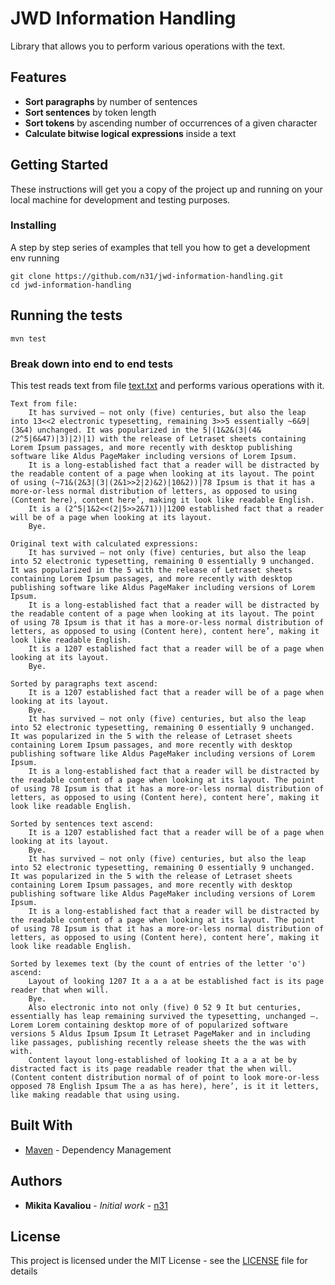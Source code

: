 # JWD Information Handling

Library that allows you to perform various operations with the text.

## Features

* **Sort paragraphs** by number of sentences
* **Sort sentences** by token length
* **Sort tokens** by ascending number of occurrences of a given character
* **Calculate bitwise logical expressions** inside a text

## Getting Started

These instructions will get you a copy of the project up and running on your local machine for development and testing purposes.

### Installing

A step by step series of examples that tell you how to get a development env running

```
git clone https://github.com/n31/jwd-information-handling.git
cd jwd-information-handling
```

## Running the tests

```
mvn test
```

### Break down into end to end tests

This test reads text from file [text.txt](src/main/resources/text.txt) and performs various operations with it.

```
Text from file: 
    It has survived – not only (five) centuries, but also the leap into 13<<2 electronic typesetting, remaining 3>>5 essentially ~6&9|(3&4) unchanged. It was popularized in the 5|(1&2&(3|(4&(2^5|6&47)|3)|2)|1) with the release of Letraset sheets containing Lorem Ipsum passages, and more recently with desktop publishing software like Aldus PageMaker including versions of Lorem Ipsum.
    It is a long-established fact that a reader will be distracted by the readable content of a page when looking at its layout. The point of using (~71&(2&3|(3|(2&1>>2|2)&2)|10&2))|78 Ipsum is that it has a more-or-less normal distribution of letters, as opposed to using (Content here), content here’, making it look like readable English.
    It is a (2^5|1&2<<(2|5>>2&71))|1200 established fact that a reader will be of a page when looking at its layout.
    Bye.

Original text with calculated expressions: 
    It has survived – not only (five) centuries, but also the leap into 52 electronic typesetting, remaining 0 essentially 9 unchanged. It was popularized in the 5 with the release of Letraset sheets containing Lorem Ipsum passages, and more recently with desktop publishing software like Aldus PageMaker including versions of Lorem Ipsum.
    It is a long-established fact that a reader will be distracted by the readable content of a page when looking at its layout. The point of using 78 Ipsum is that it has a more-or-less normal distribution of letters, as opposed to using (Content here), content here’, making it look like readable English.
    It is a 1207 established fact that a reader will be of a page when looking at its layout.
    Bye.

Sorted by paragraphs text ascend: 
    It is a 1207 established fact that a reader will be of a page when looking at its layout.
    Bye.
    It has survived – not only (five) centuries, but also the leap into 52 electronic typesetting, remaining 0 essentially 9 unchanged. It was popularized in the 5 with the release of Letraset sheets containing Lorem Ipsum passages, and more recently with desktop publishing software like Aldus PageMaker including versions of Lorem Ipsum.
    It is a long-established fact that a reader will be distracted by the readable content of a page when looking at its layout. The point of using 78 Ipsum is that it has a more-or-less normal distribution of letters, as opposed to using (Content here), content here’, making it look like readable English.

Sorted by sentences text ascend: 
    It is a 1207 established fact that a reader will be of a page when looking at its layout.
    Bye.
    It has survived – not only (five) centuries, but also the leap into 52 electronic typesetting, remaining 0 essentially 9 unchanged. It was popularized in the 5 with the release of Letraset sheets containing Lorem Ipsum passages, and more recently with desktop publishing software like Aldus PageMaker including versions of Lorem Ipsum.
    It is a long-established fact that a reader will be distracted by the readable content of a page when looking at its layout. The point of using 78 Ipsum is that it has a more-or-less normal distribution of letters, as opposed to using (Content here), content here’, making it look like readable English.

Sorted by lexemes text (by the count of entries of the letter 'o') ascend:
    Layout of looking 1207 It a a a at be established fact is its page reader that when will.
    Bye.
    Also electronic into not only (five) 0 52 9 It but centuries, essentially has leap remaining survived the typesetting, unchanged –. Lorem Lorem containing desktop more of of popularized software versions 5 Aldus Ipsum Ipsum It Letraset PageMaker and in including like passages, publishing recently release sheets the the was with with.
    Content layout long-established of looking It a a a at be by distracted fact is its page readable reader that the when will. (Content content distribution normal of of point to look more-or-less opposed 78 English Ipsum The a as has here), here’, is it it letters, like making readable that using using.
```

## Built With

* [Maven](https://maven.apache.org/) - Dependency Management

## Authors

* **Mikita Kavaliou** - *Initial work* - [n31](https://github.com/n31)

## License

This project is licensed under the MIT License - see the [LICENSE](LICENSE) file for details

